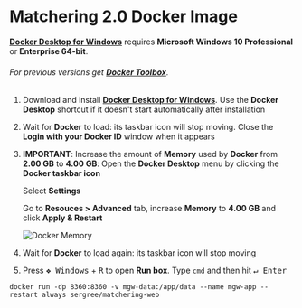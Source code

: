 # Matchering 2.0 Docker Image

**[Docker Desktop for Windows]** requires **Microsoft Windows 10 Professional** or **Enterprise 64-bit**. 

###### For previous versions get **[Docker Toolbox]**.

1. Download and install **[Docker Desktop for Windows]**. Use the **Docker Desktop** shortcut if it doesn't start automatically after installation
2. Wait for **Docker** to load: its taskbar icon will stop moving. Close the **Login with your Docker ID** window when it appears
3. **IMPORTANT**: Increase the amount of **Memory** used by **Docker** from **2.00 GB** to **4.00 GB**:
   Open the **Docker Desktop** menu by clicking the **Docker taskbar icon**

   Select **Settings**

   Go to **Resouces > Advanced** tab, increase **Memory** to **4.00 GB** and click **Apply & Restart**
   
   ![Docker Memory](https://github.com/sergree/matchering/blob/develop/images/docker-4gb.png)
4. Wait for **Docker** to load again: its taskbar icon will stop moving
5. Press <kbd>❖ Windows</kbd> + <kbd>R</kbd> to open **Run box**. Type `cmd` and then hit <kbd>↵ Enter</kbd>

```
docker run -dp 8360:8360 -v mgw-data:/app/data --name mgw-app --restart always sergree/matchering-web
```


[Docker Desktop for Windows]: https://download.docker.com/win/stable/Docker%20Desktop%20Installer.exe
[Docker Toolbox]: https://docs.docker.com/toolbox/overview/
[oldwinlogo]: http://i.stack.imgur.com/T0oPO.png
